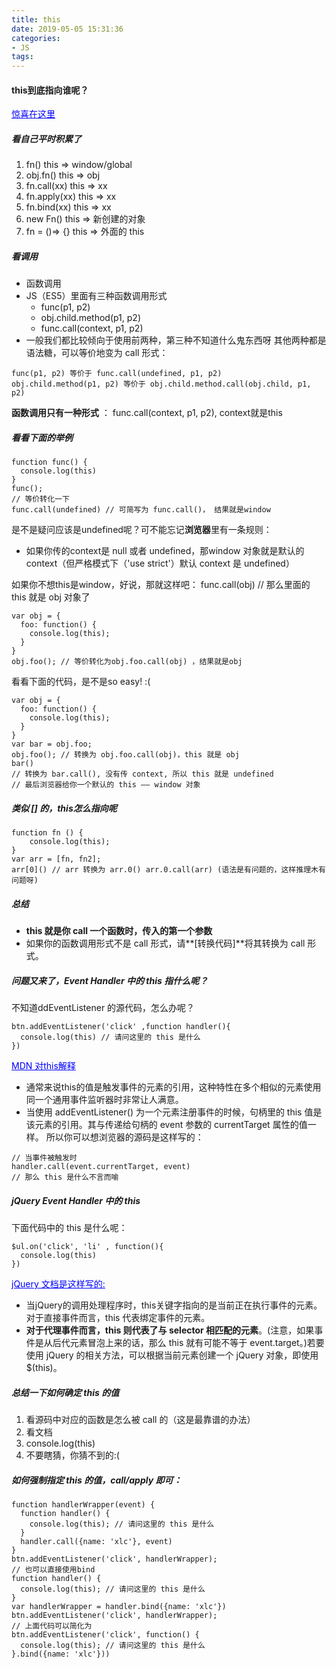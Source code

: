 ```yaml
---
title: this
date: 2019-05-05 15:31:36
categories:
- JS
tags:
---
```


#### this到底指向谁呢？
<a href="https://zhuanlan.zhihu.com/p/25991271" style="color: blue;">惊喜在这里</a>
##### 看自己平时积累了
1. fn()           this => window/global
2. obj.fn()       this => obj
3. fn.call(xx)    this => xx
4. fn.apply(xx)   this => xx
5. fn.bind(xx)    this => xx
6. new Fn()       this => 新创建的对象
7. fn = ()=> {}   this => 外面的 this

##### 看调用
* 函数调用
* JS（ES5）里面有三种函数调用形式
    * func(p1, p2) 
    * obj.child.method(p1, p2)
    * func.call(context, p1, p2)
* 一般我们都比较倾向于使用前两种，第三种不知道什么鬼东西呀
其他两种都是语法糖，可以等价地变为 call 形式：
```
func(p1, p2) 等价于 func.call(undefined, p1, p2)
obj.child.method(p1, p2) 等价于 obj.child.method.call(obj.child, p1, p2)
```
**函数调用只有一种形式** ： func.call(context, p1, p2), context就是this

##### 看看下面的举例
```
function func() {
  console.log(this)
}
func();
// 等价转化一下
func.call(undefined) // 可简写为 func.call()， 结果就是window
```
是不是疑问应该是undefined呢？可不能忘记**浏览器**里有一条规则：
* 如果你传的context是 null 或者 undefined，那window 对象就是默认的 context（但严格模式下（'use strict'）默认 context 是 undefined）

如果你不想this是window，好说，那就这样吧： func.call(obj) // 那么里面的 this 就是 obj 对象了
```
var obj = {
  foo: function() {
    console.log(this);
  }
}
obj.foo(); // 等价转化为obj.foo.call(obj) ，结果就是obj
```

看看下面的代码，是不是so easy! :(
```
var obj = {
  foo: function() {
    console.log(this);
  }
}
var bar = obj.foo;
obj.foo(); // 转换为 obj.foo.call(obj)，this 就是 obj
bar() 
// 转换为 bar.call(), 没有传 context, 所以 this 就是 undefined
// 最后浏览器给你一个默认的 this —— window 对象
```
##### 类似 [] 的，this怎么指向呢
```
function fn () { 
    console.log(this);
}
var arr = [fn, fn2];
arr[0]() // arr 转换为 arr.0() arr.0.call(arr) (语法是有问题的，这样推理木有问题呀)
```
##### 总结
* **this 就是你 call 一个函数时，传入的第一个参数**
* 如果你的函数调用形式不是 call 形式，请**[转换代码]**将其转换为 call 形式。

##### 问题又来了，Event Handler 中的 this 指什么呢？
不知道ddEventListener 的源代码，怎么办呢？
```
btn.addEventListener('click' ,function handler(){
  console.log(this) // 请问这里的 this 是什么
})
```
<a href="https://developer.mozilla.org/zh-CN/docs/Web/API/EventTarget/addEventListener#The_value_of_this_within_the_handler" style="color: blue;">MDN 对this解释</a>
* 通常来说this的值是触发事件的元素的引用，这种特性在多个相似的元素使用同一个通用事件监听器时非常让人满意。 
* 当使用 addEventListener() 为一个元素注册事件的时候，句柄里的 this 值是该元素的引用。其与传递给句柄的 event 参数的 currentTarget 属性的值一样。
所以你可以想浏览器的源码是这样写的：
```
// 当事件被触发时
handler.call(event.currentTarget, event) 
// 那么 this 是什么不言而喻
```
##### jQuery Event Handler 中的 this
下面代码中的 this 是什么呢：
```
$ul.on('click', 'li' , function(){
  console.log(this)
})
```
<a href="https://www.jquery123.com/on/" style="color: blue;">jQuery 文档是这样写的:</a>
* 当jQuery的调用处理程序时，this关键字指向的是当前正在执行事件的元素。对于直接事件而言，this 代表绑定事件的元素。
* **对于代理事件而言，this 则代表了与 selector 相匹配的元素**。(注意，如果事件是从后代元素冒泡上来的话，那么 this 就有可能不等于 event.target。)若要使用 jQuery 的相关方法，可以根据当前元素创建一个 jQuery 对象，即使用 $(this)。

##### 总结一下如何确定 this 的值
1. 看源码中对应的函数是怎么被 call 的（这是最靠谱的办法）
2. 看文档
3. console.log(this)
4. 不要瞎猜，你猜不到的:(

##### 如何强制指定 this 的值，call/apply 即可：
```
function handlerWrapper(event) {
  function handler() {
    console.log(this); // 请问这里的 this 是什么
  }
  handler.call({name: 'xlc'}, event)
}
btn.addEventListener('click', handlerWrapper);
// 也可以直接使用bind
function handler() {
  console.log(this); // 请问这里的 this 是什么
}
var handlerWrapper = handler.bind({name: 'xlc'})
btn.addEventListener('click', handlerWrapper);
// 上面代码可以简化为
btn.addEventListener('click', function() {
  console.log(this); // 请问这里的 this 是什么
}.bind({name: 'xlc'}))
```



